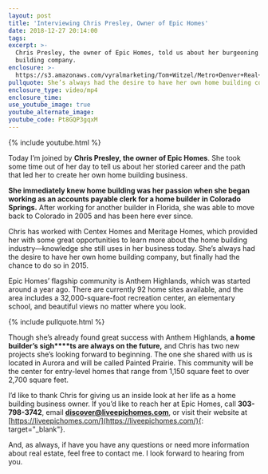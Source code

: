 ```yaml
---
layout: post
title: 'Interviewing Chris Presley, Owner of Epic Homes'
date: 2018-12-27 20:14:00
tags:
excerpt: >-
  Chris Presley, the owner of Epic Homes, told us about her burgeoning home
  building company.
enclosure: >-
  https://s3.amazonaws.com/vyralmarketing/Tom+Witzel/Metro+Denver+Real+Estate-+Interviewing+Chris+Presley%2C+Owner+of+Epic+Homes.mp4
pullquote: She’s always had the desire to have her own home building company
enclosure_type: video/mp4
enclosure_time:
use_youtube_image: true
youtube_alternate_image:
youtube_code: Pt8GQP3gqxM
---
```


{% include youtube.html %}

Today I’m joined by **Chris Presley, the owner of Epic Homes**. She took some time out of her day to tell us about her storied career and the path that led her to create her own home building business.

**She immediately knew home building was her passion when she began working as an accounts payable clerk for a home builder in Colorado Springs.** After working for another builder in Florida, she was able to move back to Colorado in 2005 and has been here ever since.

Chris has worked with Centex Homes and Meritage Homes, which provided her with some great opportunities to learn more about the home building industry—knowledge she still uses in her business today. She’s always had the desire to have her own home building company, but finally had the chance to do so in 2015.&nbsp;

Epic Homes’ flagship community is Anthem Highlands, which was started around a year ago. There are currently 92 home sites available, and the area includes a 32,000-square-foot recreation center, an elementary school, and beautiful views no matter where you look.

{% include pullquote.html %}

Though she’s already found great success with Anthem Highlands, **a home builder’s sigh****ts are always on the future,** and Chris has two new projects she’s looking forward to beginning. The one she shared with us is located in Aurora and will be called Painted Prairie. This community will be the center for entry-level homes that range from 1,150 square feet to over 2,700 square feet.&nbsp;

I’d like to thank Chris for giving us an inside look at her life as a home building business owner. If you’d like to reach her at Epic Homes, call **303-798-3742**, email **discover@liveepichomes.com**, or visit their website at [https://liveepichomes.com/](https://liveepichomes.com/){: target="_blank"}.

And, as always, if have you have any questions or need more information about real estate, feel free to contact me. I look forward to hearing from you.